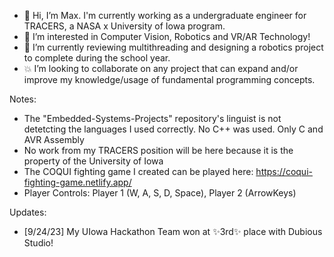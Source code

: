 - 👋 Hi, I’m Max. I'm currently working as a undergraduate engineer for TRACERS, a NASA x University of Iowa program.
- 👀 I’m interested in Computer Vision, Robotics and VR/AR Technology!
- 🌱 I’m currently reviewing multithreading and designing a robotics project to complete during the school year.
- 💥 I’m looking to collaborate on any project that can expand and/or improve my knowledge/usage of fundamental programming concepts.

Notes: 
- The "Embedded-Systems-Projects" repository's linguist is not detetcting the languages I used correctly. No C++ was used. Only C and AVR Assembly
- No work from my TRACERS position will be here because it is the property of the University of Iowa
- The COQUI fighting game I created can be played here: https://coqui-fighting-game.netlify.app/
- Player Controls:  Player 1 (W, A, S, D, Space), Player 2 (ArrowKeys)

Updates:
- [9/24/23] My UIowa Hackathon Team won at ✨3rd✨ place with Dubious Studio!
<!---
max-proj17/max-proj17 is a ✨ special ✨ repository because its `README.md` (this file) appears on your GitHub profile.
You can click the Preview link to take a look at your changes.
--->
